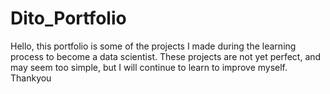 # Dito_Portfolio

Hello, this portfolio is some of the projects I made during the learning process to become a data scientist. 
These projects are not yet perfect, and may seem too simple, but I will continue to learn to improve myself. Thankyou
